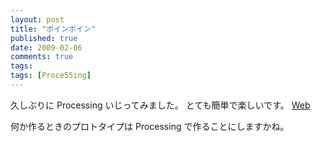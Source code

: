 ```yaml
---
layout: post
title: "ポインポイン"
published: true
date: 2009-02-06
comments: true
tags:
tags: [Proce55ing]
---
```


久しぶりに Processing いじってみました。
とても簡単で楽しいです。
[Web](/works/Web/)

何か作るときのプロトタイプは Processing で作ることにしますかね。
